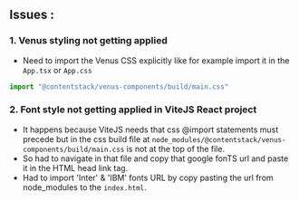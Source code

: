 ## Issues :

### 1. Venus styling not getting applied 

- Need to import the Venus CSS explicitly like for example import it in the `App.tsx` or `App.css` 
```js
import "@contentstack/venus-components/build/main.css"
```

### 2. Font style not getting applied in ViteJS React project

- It happens because ViteJS needs that css @import statements must precede but in the css build file at `node_modules/@contentstack/venus-components/build/main.css` is not at the top of the file.
- So had to navigate in that file and copy that google fonTS url and paste it in the HTML head link tag.
- Had to import 'Inter' & 'IBM' fonts URL by copy pasting the url from node_modules to the `index.html`.